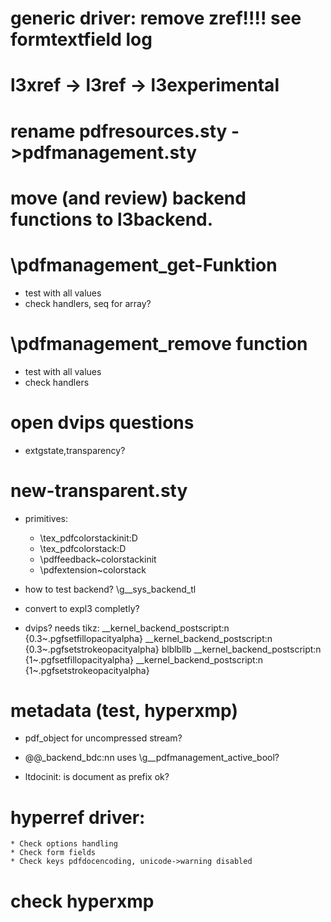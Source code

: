 # generic driver: remove zref!!!! see formtextfield log

# l3xref -> l3ref -> l3experimental 

# rename pdfresources.sty ->pdfmanagement.sty

#  move (and review) backend functions to l3backend.

# \pdfmanagement_get-Funktion

* test with all values
* check handlers, seq for array? 

# \pdfmanagement_remove function

* test with all values
* check handlers

# open dvips questions

- extgstate,transparency?

# new-transparent.sty

* primitives:
   * \tex_pdfcolorstackinit:D
   * \tex_pdfcolorstack:D
   * \pdffeedback~colorstackinit
   * \pdfextension~colorstack
   
* how to test backend? \g__sys_backend_tl 

* convert to expl3 completly?

* dvips? needs tikz:
\__kernel_backend_postscript:n {0.3~.pgfsetfillopacityalpha}
\__kernel_backend_postscript:n {0.3~.pgfsetstrokeopacityalpha}
blblbllb
\__kernel_backend_postscript:n {1~.pgfsetfillopacityalpha}
\__kernel_backend_postscript:n {1~.pgfsetstrokeopacityalpha}

# metadata (test, hyperxmp)

* pdf_object for uncompressed stream?

* \@@_backend_bdc:nn uses \g__pdfmanagement_active_bool?

* ltdocinit: is document as prefix ok?

# hyperref driver: 
    * Check options handling
    * Check form fields
    * Check keys pdfdocencoding, unicode->warning disabled

# check hyperxmp



